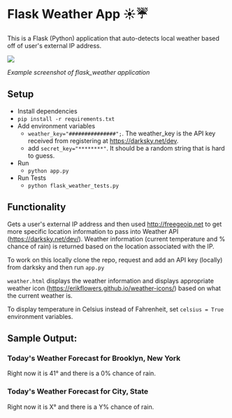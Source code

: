 # Flask Weather App ☀️☔️

This is a Flask (Python) application that auto-detects local weather based off of user's external IP address.

<img src="https://raw.githubusercontent.com/M0nica/flask_weather/master/static/nyc_weather_screenshot.png">

_Example screenshot of flask_weather application_

## Setup

- Install dependencies
- `pip install -r requirements.txt`
- Add environment variables
  - `weather_key="###############";`. The weather_key is the API key received from registering at https://darksky.net/dev.
  - add `secret_key="********"`. It should be a random string that is hard to guess.
- Run
  - `python app.py`
- Run Tests
  - `python flask_weather_tests.py`

## Functionality

Gets a user's external IP address and then used http://freegeoip.net to get more specific location information to pass into Weather API (https://darksky.net/dev/). Weather information (current temperature and % chance of rain) is returned based on the location associated with the IP.

To work on this locally clone the repo, request and add an API key (locally) from darksky and then run `app.py`

`weather.html` displays the weather information and displays appropriate weather icon (https://erikflowers.github.io/weather-icons/) based on what the current weather is.

To display temperature in Celsius instead of Fahrenheit, set `celsius = True` environment variables.

## Sample Output:

### Today's Weather Forecast for Brooklyn, New York

Right now it is 41° and there is a 0% chance of rain.

### Today's Weather Forecast for City, State

Right now it is X° and there is a Y% chance of rain.
